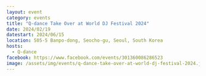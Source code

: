 ```yaml
---
layout: event
category: events
title: "Q-dance Take Over at World DJ Festival 2024"
date: 2024/02/19
datestart: 2024/06/15
location: 505-5 Banpo-dong, Seocho-gu, Seoul, South Korea
hosts:
  - Q-dance
facebook: https://www.facebook.com/events/301360086286523
image: /assets/img/events/q-dance-take-over-at-world-dj-festival-2024.jpg
---
```


